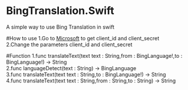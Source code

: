 # BingTranslation.Swift
A simple way to use Bing Translation in swift

#How to use
1.Go to [Microsoft](https://www.microsoft.com/en-us/translator/getstarted.aspx) to get client_id and client_secret <br>
2.Change the parameters client_id and client_secret

#Function
1.func translateText(text text : String,from : BingLanguage!,to : BingLanguage!) -> String <br>
2.func languageDetect(text : String) -> BingLanguage <br>
3.func translateText(text text : String,to : BingLanguage!) -> String <br>
4.func translateText(text text : String,from : String,to : String) -> String <br>
